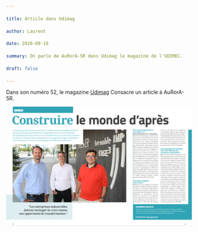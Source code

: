 ```yaml
---

title: Article dans Udimag

author: Laurent

date: 2020-09-10

summary: On parle de AuRorA-5R dans Udimag le magazine de l'UDIMEC.

draft: false

---
```


Dans son numéro 52, le magazine [Udimag](https://www.google.com/url?q=https://www.udimec.fr/sites/default/files/udimag_52_planche_bd.pdf&sa=D&ust=1611235362361000&usg=AOvVaw2FmOXDY5La4rMhtcUNu8Zc) Consacre un article à AuRorA-5R.

![](images/image1.png)

